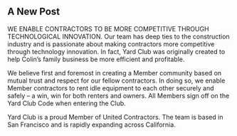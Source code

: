 ## A New Post

WE ENABLE CONTRACTORS TO BE MORE COMPETITIVE THROUGH TECHNOLOGICAL INNOVATION.
Our team has deep ties to the construction industry and is passionate about making contractors more competitive through technology innovation. In fact, Yard Club was originally created to help Colin’s family business be more efficient and profitable.

We believe first and foremost in creating a Member community based on mutual trust and respect for our fellow contractors. In doing so, we enable Member contractors to rent idle equipment to each other securely and safely – a win, win for both renters and owners. All Members sign off on the Yard Club Code when entering the Club.

Yard Club is a proud Member of United Contractors. The team is based in San Francisco and is rapidly expanding across California.